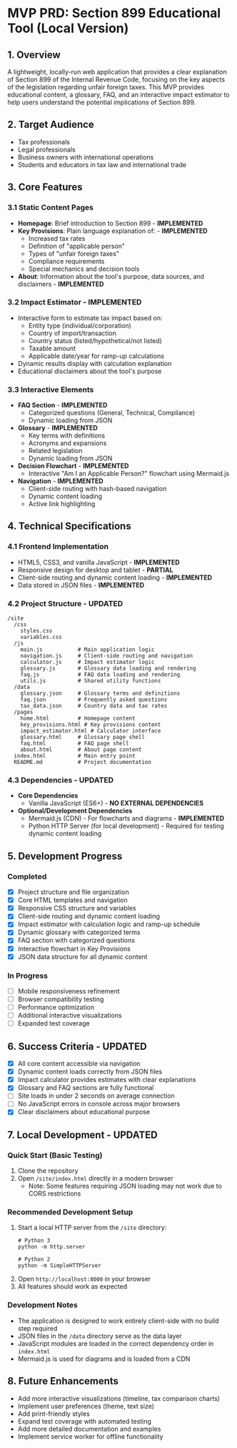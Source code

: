# MVP PRD: Section 899 Educational Tool (Local Version)

## 1. Overview
A lightweight, locally-run web application that provides a clear explanation of Section 899 of the Internal Revenue Code, focusing on the key aspects of the legislation regarding unfair foreign taxes. This MVP provides educational content, a glossary, FAQ, and an interactive impact estimator to help users understand the potential implications of Section 899.

## 2. Target Audience
- Tax professionals
- Legal professionals
- Business owners with international operations
- Students and educators in tax law and international trade

## 3. Core Features

### 3.1 Static Content Pages
- **Homepage**: Brief introduction to Section 899 - **IMPLEMENTED**
- **Key Provisions**: Plain language explanation of: - **IMPLEMENTED**
  - Increased tax rates
  - Definition of "applicable person"
  - Types of "unfair foreign taxes"
  - Compliance requirements
  - Special mechanics and decision tools
- **About**: Information about the tool's purpose, data sources, and disclaimers - **IMPLEMENTED**

### 3.2 Impact Estimator - **IMPLEMENTED**
- Interactive form to estimate tax impact based on:
  - Entity type (individual/corporation)
  - Country of import/transaction
  - Country status (listed/hypothetical/not listed)
  - Taxable amount
  - Applicable date/year for ramp-up calculations
- Dynamic results display with calculation explanation
- Educational disclaimers about the tool's purpose

### 3.3 Interactive Elements
- **FAQ Section** - **IMPLEMENTED**
  - Categorized questions (General, Technical, Compliance)
  - Dynamic loading from JSON
- **Glossary** - **IMPLEMENTED**
  - Key terms with definitions
  - Acronyms and expansions
  - Related legislation
  - Dynamic loading from JSON
- **Decision Flowchart** - **IMPLEMENTED**
  - Interactive "Am I an Applicable Person?" flowchart using Mermaid.js
- **Navigation** - **IMPLEMENTED**
  - Client-side routing with hash-based navigation
  - Dynamic content loading
  - Active link highlighting

## 4. Technical Specifications

### 4.1 Frontend Implementation
- HTML5, CSS3, and vanilla JavaScript - **IMPLEMENTED**
- Responsive design for desktop and tablet - **PARTIAL**
- Client-side routing and dynamic content loading - **IMPLEMENTED**
- Data stored in JSON files - **IMPLEMENTED**

### 4.2 Project Structure - **UPDATED**
```
/site
  /css
    styles.css
    variables.css
  /js
    main.js           # Main application logic
    navigation.js     # Client-side routing and navigation
    calculator.js     # Impact estimator logic
    glossary.js       # Glossary data loading and rendering
    faq.js            # FAQ data loading and rendering
    utils.js          # Shared utility functions
  /data
    glossary.json     # Glossary terms and definitions
    faq.json          # Frequently asked questions
    tax_data.json     # Country data and tax rates
  /pages
    home.html         # Homepage content
    key_provisions.html # Key provisions content
    impact_estimator.html # Calculator interface
    glossary.html     # Glossary page shell
    faq.html          # FAQ page shell
    about.html        # About page content
  index.html          # Main entry point
  README.md           # Project documentation
```

### 4.3 Dependencies - **UPDATED**
- **Core Dependencies**
  - Vanilla JavaScript (ES6+) - **NO EXTERNAL DEPENDENCIES**
- **Optional/Development Dependencies**
  - Mermaid.js (CDN) - For flowcharts and diagrams - **IMPLEMENTED**
  - Python HTTP Server (for local development) - Required for testing dynamic content loading

## 5. Development Progress

### Completed
- [x] Project structure and file organization
- [x] Core HTML templates and navigation
- [x] Responsive CSS structure and variables
- [x] Client-side routing and dynamic content loading
- [x] Impact estimator with calculation logic and ramp-up schedule
- [x] Dynamic glossary with categorized terms
- [x] FAQ section with categorized questions
- [x] Interactive flowchart in Key Provisions
- [x] JSON data structure for all dynamic content

### In Progress
- [ ] Mobile responsiveness refinement
- [ ] Browser compatibility testing
- [ ] Performance optimization
- [ ] Additional interactive visualizations
- [ ] Expanded test coverage

## 6. Success Criteria - **UPDATED**
- [x] All core content accessible via navigation
- [x] Dynamic content loads correctly from JSON files
- [x] Impact calculator provides estimates with clear explanations
- [x] Glossary and FAQ sections are fully functional
- [ ] Site loads in under 2 seconds on average connection
- [ ] No JavaScript errors in console across major browsers
- [x] Clear disclaimers about educational purpose

## 7. Local Development - **UPDATED**

### Quick Start (Basic Testing)
1. Clone the repository
2. Open `/site/index.html` directly in a modern browser
   - Note: Some features requiring JSON loading may not work due to CORS restrictions

### Recommended Development Setup
1. Start a local HTTP server from the `/site` directory:
   ```
   # Python 3
   python -m http.server
   
   # Python 2
   python -m SimpleHTTPServer
   ```
2. Open `http://localhost:8000` in your browser
3. All features should work as expected

### Development Notes
- The application is designed to work entirely client-side with no build step required
- JSON files in the `/data` directory serve as the data layer
- JavaScript modules are loaded in the correct dependency order in `index.html`
- Mermaid.js is used for diagrams and is loaded from a CDN

## 8. Future Enhancements
- Add more interactive visualizations (timeline, tax comparison charts)
- Implement user preferences (theme, text size)
- Add print-friendly styles
- Expand test coverage with automated testing
- Add more detailed documentation and examples
- Implement service worker for offline functionality